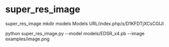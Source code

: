 # super_res_image
super_res_image
mkdir models
Models URL/index.php/s/D1KFDTjXCsCGIJl

 python super_res_image.py --model models/EDSR_x4.pb --image examples/image.png
